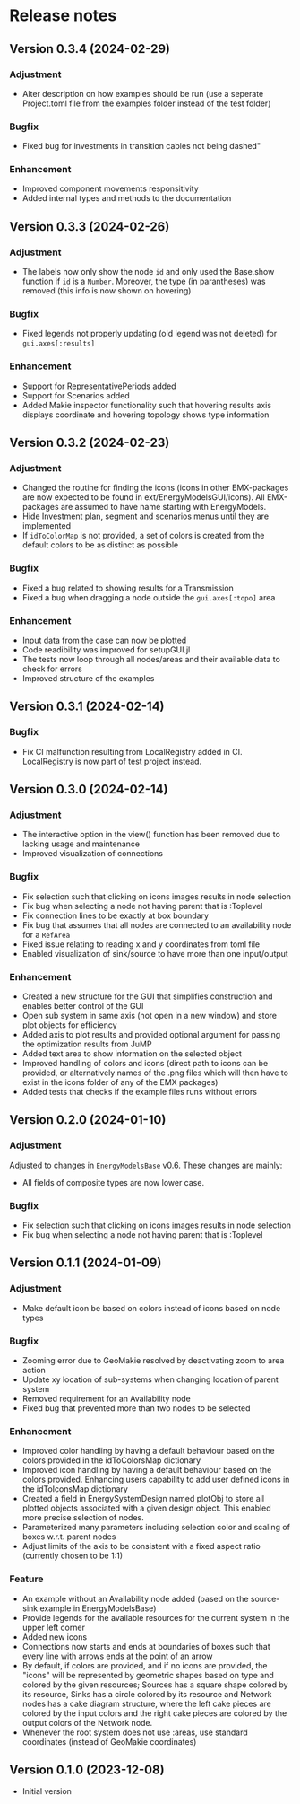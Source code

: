 # Release notes

Version 0.3.4 (2024-02-29)
--------------------------
### Adjustment
* Alter description on how examples should be run (use a seperate Project.toml file from the examples folder instead of the test folder)

### Bugfix
* Fixed bug for investments in transition cables not being dashed"

### Enhancement
* Improved component movements responsitivity
* Added internal types and methods to the documentation

Version 0.3.3 (2024-02-26)
--------------------------
### Adjustment
* The labels now only show the node `id` and only used the Base.show function if `id` is a `Number`. Moreover, the type (in parantheses) was removed (this info is now shown on hovering)

### Bugfix
* Fixed legends not properly updating (old legend was not deleted) for `gui.axes[:results]`

### Enhancement
* Support for RepresentativePeriods added
* Support for Scenarios added
* Added Makie inspector functionality such that hovering results axis displays coordinate and hovering topology shows type information

Version 0.3.2 (2024-02-23)
--------------------------
### Adjustment
* Changed the routine for finding the icons (icons in other EMX-packages are now expected to be found in ext/EnergyModelsGUI/icons). All EMX-packages are assumed to have name starting with EnergyModels.
* Hide Investment plan, segment and scenarios menus until they are implemented
* If `idToColorMap` is not provided, a set of colors is created from the default colors to be as distinct as possible

### Bugfix
* Fixed a bug related to showing results for a Transmission
* Fixed a bug when dragging a node outside the `gui.axes[:topo]` area

### Enhancement
* Input data from the case can now be plotted
* Code readibility was improved for setupGUI.jl
* The tests now loop through all nodes/areas and their available data to check for errors
* Improved structure of the examples

Version 0.3.1 (2024-02-14)
--------------------------
### Bugfix
* Fix CI malfunction resulting from LocalRegistry added in CI. LocalRegistry is now part of test project instead.

Version 0.3.0 (2024-02-14)
--------------------------
### Adjustment
* The interactive option in the view() function has been removed due to lacking usage and maintenance
* Improved visualization of connections

### Bugfix
* Fix selection such that clicking on icons images results in node selection
* Fix bug when selecting a node not having parent that is :Toplevel
* Fix connection lines to be exactly at box boundary
* Fix bug that assumes that all nodes are connected to an availability node for a `RefArea`
* Fixed issue relating to reading x and y coordinates from toml file
* Enabled visualization of sink/source to have more than one input/output

### Enhancement
* Created a new structure for the GUI that simplifies construction and enables better control of the GUI
* Open sub system in same axis (not open in a new window) and store plot objects for efficiency
* Added axis to plot results and provided optional argument for passing the optimization results from JuMP
* Added text area to show information on the selected object
* Improved handling of colors and icons (direct path to icons can be provided, or alternatively names of the .png files which will then have to exist in the icons folder of any of the EMX packages)
* Added tests that checks if the example files runs without errors

Version 0.2.0 (2024-01-10)
--------------------------
### Adjustment
Adjusted to changes in `EnergyModelsBase` v0.6.
These changes are mainly:

* All fields of composite types are now lower case.

### Bugfix
* Fix selection such that clicking on icons images results in node selection
* Fix bug when selecting a node not having parent that is :Toplevel

Version 0.1.1 (2024-01-09)
--------------------------
### Adjustment
* Make default icon be based on colors instead of icons based on node types

### Bugfix
* Zooming error due to GeoMakie resolved by deactivating zoom to area action
* Update xy location of sub-systems when changing location of parent system
* Removed requirement for an Availability node
* Fixed bug that prevented more than two nodes to be selected

### Enhancement
* Improved color handling by having a default behaviour based on the colors provided in the idToColorsMap dictionary
* Improved icon handling by having a default behaviour based on the colors provided. Enhancing users capability to add user defined icons in the idToIconsMap dictionary
* Created a field in EnergySystemDesign named plotObj to store all plotted objects associated with a given design object. This enabled more precise selection of nodes.
* Parameterized many parameters including selection color and scaling of boxes w.r.t. parent nodes
* Adjust limits of the axis to be consistent with a fixed aspect ratio (currently chosen to be 1:1)

### Feature
* An example without an Availability node added (based on the source-sink example in EnergyModelsBase)
* Provide legends for the available resources for the current system in the upper left corner
* Added new icons
* Connections now starts and ends at boundaries of boxes such that every line with arrows ends at the point of an arrow
* By default, if colors are provided, and if no icons are provided, the "icons" will be represented by geometric shapes based on type and colored by the given resources; Sources has a square shape colored by its resource, Sinks has a circle colored by its resource and Network nodes has a cake diagram structure, where the left cake pieces are colored by the input colors and the right cake pieces are colored by the output colors of the Network node.
* Whenever the root system does not use :areas, use standard coordinates (instead of GeoMakie coordinates)

Version 0.1.0 (2023-12-08)
--------------------------
* Initial version